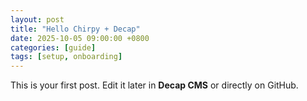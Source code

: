 ```yaml
---
layout: post
title: "Hello Chirpy + Decap"
date: 2025-10-05 09:00:00 +0800
categories: [guide]
tags: [setup, onboarding]
---
```

This is your first post. Edit it later in **Decap CMS** or directly on GitHub.
